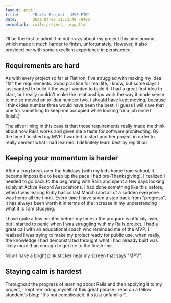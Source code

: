 ```yaml
---
layout: post
title:      "Rails Project - MVP FTW"
date:       2021-04-06 11:13:49 -0400
permalink:  rails_project_-_mvp_ftw
---
```



I'll be the first to admit: I'm not crazy about my project this time around, which made it much harder to finish, unfortunately.  However, it also provided me with some excellent experience in persistence.


## Requirements are hard
As with every project so far at Flatiron, I've struggled with making my idea "fit" the requirements. Good practice for real life, I know, but some days I just wanted to build it the way I wanted to build it. I had a great first idea to start, but really couldn't make the relationships work the way it made sense to me so moved on to idea number two. I should have kept moving, because I think idea number three would have been the best. (I guess I will save that one for something to keep me occupied while looking for a job once I finish.) 

The silver lining in this case is that those requirements really made me think about how Rails works and gives me a taste for software architecting. By the time I finished my MVP, I wanted to start another project in order to really cement what I had learned. I definitely learn best by repitition. 

## Keeping your momentum is harder

After a long break over the holidays (with my kids home from school, it became impossible to keep up the pace I had pre-Thanksgiving), I realized I needed to go back to the beginning with Rails and spent a few days looking solely at Active Record Associations. I had done something like this before, when I was learing Ruby basics last March (and all of a sudden everyone was home all the time). Every time I have taken a step back from "progress", it has always been worth it in terms of the increase in my understanding what it is I am studying. 

I have quite a few months before my time in the program is officialy over, but I started to panic when I was struggling with my Rails project. I had a great call with an educational coach who reminded me of the MVP. I realized I was trying to make my project ready for public use, when really, the knowledge I had demonstrated throught what I had already built was likely more than enough to get me to the finish line. 

Now I have a bright pink sticker near my screen that says "MPV". 

## Staying calm is hardest

Throughout the progress of learning about Rails and then applying it to my project, I kept reminding myself of this great phrase I read on a fellow stundent's blog: "It's not complicated, it's just unfamiliar". 
